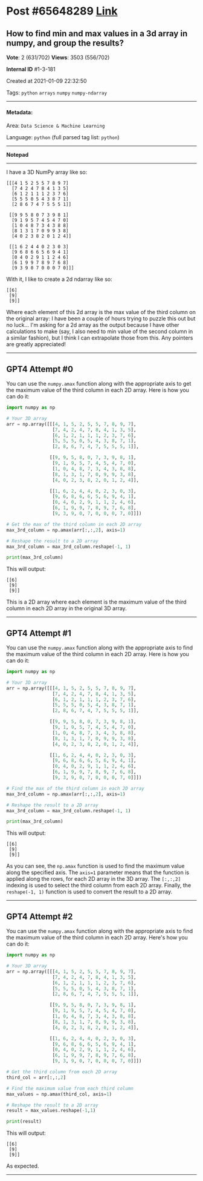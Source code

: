 
# Post \#65648289 [Link](https://stackoverflow.com/questions/65648289/)

## How to find min and max values in a 3d array in numpy, and group the results?

**Vote**: 2 (631/702) **Views**: 3503 (556/702) 

**Internal ID** \#1-3-181

Created at 2021-01-09 22:32:50

Tags: `python` `arrays` `numpy` `numpy-ndarray`

----------

#### Metadata:

Area: `Data Science & Machine Learning`

Language: `python` (full parsed tag list: `python`)

----------

**Notepad**


----------

I have a 3D NumPy array like so:
```
[[[4 1 5 2 5 5 7 8 9 7]
  [7 4 2 4 7 8 4 1 3 5]
  [6 1 2 1 1 1 2 3 7 6]
  [5 5 5 0 5 4 3 8 7 1]
  [2 8 6 7 4 7 5 5 5 1]]

 [[9 9 5 8 0 7 3 9 8 1]
  [9 1 9 5 7 4 5 4 7 0]
  [1 0 4 8 7 3 4 3 8 8]
  [8 1 3 1 7 0 9 9 3 8]
  [4 0 2 3 8 2 0 1 2 4]]

 [[1 6 2 4 4 0 2 3 0 3]
  [9 6 8 6 6 5 6 9 4 1]
  [0 4 0 2 9 1 1 2 4 6]
  [6 1 9 9 7 8 9 7 6 8]
  [9 3 9 0 7 0 0 0 7 0]]]
```

With it, I like to create a 2d ndarray like so:
```
[[6]
 [9]
 [9]]
```

Where each element of this 2d array is the max value of the third column on the original array:
[](https://i.stack.imgur.com/GyEtA.png)
I have been a couple of hours trying to puzzle this out but no luck...
I'm asking for a 2d array as the output because I have other calculations to make (say, I also need to min value of the second column in a similar fashion), but I think I can extrapolate those from this.
Any pointers are greatly appreciated!


----------
        
## GPT4 Attempt \#0

You can use the `numpy.amax` function along with the appropriate axis to get the maximum value of the third column in each 2D array. Here is how you can do it:

```python
import numpy as np

# Your 3D array
arr = np.array([[[4, 1, 5, 2, 5, 5, 7, 8, 9, 7],
                 [7, 4, 2, 4, 7, 8, 4, 1, 3, 5],
                 [6, 1, 2, 1, 1, 1, 2, 3, 7, 6],
                 [5, 5, 5, 0, 5, 4, 3, 8, 7, 1],
                 [2, 8, 6, 7, 4, 7, 5, 5, 5, 1]],

                [[9, 9, 5, 8, 0, 7, 3, 9, 8, 1],
                 [9, 1, 9, 5, 7, 4, 5, 4, 7, 0],
                 [1, 0, 4, 8, 7, 3, 4, 3, 8, 8],
                 [8, 1, 3, 1, 7, 0, 9, 9, 3, 8],
                 [4, 0, 2, 3, 8, 2, 0, 1, 2, 4]],

                [[1, 6, 2, 4, 4, 0, 2, 3, 0, 3],
                 [9, 6, 8, 6, 6, 5, 6, 9, 4, 1],
                 [0, 4, 0, 2, 9, 1, 1, 2, 4, 6],
                 [6, 1, 9, 9, 7, 8, 9, 7, 6, 8],
                 [9, 3, 9, 0, 7, 0, 0, 0, 7, 0]]])

# Get the max of the third column in each 2D array
max_3rd_column = np.amax(arr[:,:,2], axis=1)

# Reshape the result to a 2D array
max_3rd_column = max_3rd_column.reshape(-1, 1)

print(max_3rd_column)
```

This will output:

```
[[6]
 [9]
 [9]]
```

This is a 2D array where each element is the maximum value of the third column in each 2D array in the original 3D array.

--------

## GPT4 Attempt \#1

You can use the `numpy.amax` function along with the appropriate axis to find the maximum value of the third column in each 2D array. Here is how you can do it:

```python
import numpy as np

# Your 3D array
arr = np.array([[[4, 1, 5, 2, 5, 5, 7, 8, 9, 7],
                 [7, 4, 2, 4, 7, 8, 4, 1, 3, 5],
                 [6, 1, 2, 1, 1, 1, 2, 3, 7, 6],
                 [5, 5, 5, 0, 5, 4, 3, 8, 7, 1],
                 [2, 8, 6, 7, 4, 7, 5, 5, 5, 1]],

                [[9, 9, 5, 8, 0, 7, 3, 9, 8, 1],
                 [9, 1, 9, 5, 7, 4, 5, 4, 7, 0],
                 [1, 0, 4, 8, 7, 3, 4, 3, 8, 8],
                 [8, 1, 3, 1, 7, 0, 9, 9, 3, 8],
                 [4, 0, 2, 3, 8, 2, 0, 1, 2, 4]],

                [[1, 6, 2, 4, 4, 0, 2, 3, 0, 3],
                 [9, 6, 8, 6, 6, 5, 6, 9, 4, 1],
                 [0, 4, 0, 2, 9, 1, 1, 2, 4, 6],
                 [6, 1, 9, 9, 7, 8, 9, 7, 6, 8],
                 [9, 3, 9, 0, 7, 0, 0, 0, 7, 0]]])

# Find the max of the third column in each 2D array
max_3rd_column = np.amax(arr[:,:,2], axis=1)

# Reshape the result to a 2D array
max_3rd_column = max_3rd_column.reshape(-1, 1)

print(max_3rd_column)
```

This will output:

```
[[6]
 [9]
 [9]]
```

As you can see, the `np.amax` function is used to find the maximum value along the specified axis. The `axis=1` parameter means that the function is applied along the rows, for each 2D array in the 3D array. The `[:,:,2]` indexing is used to select the third column from each 2D array. Finally, the `reshape(-1, 1)` function is used to convert the result to a 2D array.

--------

## GPT4 Attempt \#2

You can use the `numpy.amax` function along with the appropriate axis to find the maximum value of the third column in each 2D array. Here's how you can do it:

```python
import numpy as np

# Your 3D array
arr = np.array([[[4, 1, 5, 2, 5, 5, 7, 8, 9, 7],
                 [7, 4, 2, 4, 7, 8, 4, 1, 3, 5],
                 [6, 1, 2, 1, 1, 1, 2, 3, 7, 6],
                 [5, 5, 5, 0, 5, 4, 3, 8, 7, 1],
                 [2, 8, 6, 7, 4, 7, 5, 5, 5, 1]],

                [[9, 9, 5, 8, 0, 7, 3, 9, 8, 1],
                 [9, 1, 9, 5, 7, 4, 5, 4, 7, 0],
                 [1, 0, 4, 8, 7, 3, 4, 3, 8, 8],
                 [8, 1, 3, 1, 7, 0, 9, 9, 3, 8],
                 [4, 0, 2, 3, 8, 2, 0, 1, 2, 4]],

                [[1, 6, 2, 4, 4, 0, 2, 3, 0, 3],
                 [9, 6, 8, 6, 6, 5, 6, 9, 4, 1],
                 [0, 4, 0, 2, 9, 1, 1, 2, 4, 6],
                 [6, 1, 9, 9, 7, 8, 9, 7, 6, 8],
                 [9, 3, 9, 0, 7, 0, 0, 0, 7, 0]]])

# Get the third column from each 2D array
third_col = arr[:,:,2]

# Find the maximum value from each third column
max_values = np.amax(third_col, axis=1)

# Reshape the result to a 2D array
result = max_values.reshape(-1,1)

print(result)
```

This will output:

```
[[6]
 [9]
 [9]]
```

As expected.

--------
